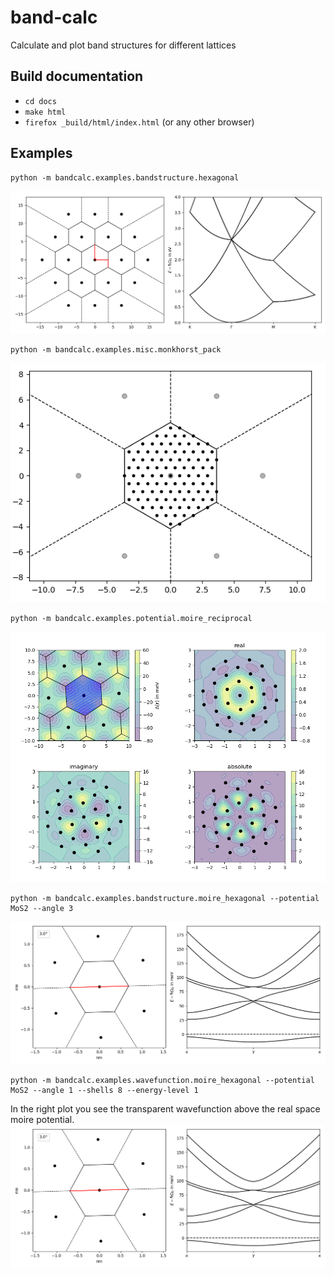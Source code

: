 # band-calc
Calculate and plot band structures for different lattices

## Build documentation

 * `cd docs`
 * `make html`
 * `firefox _build/html/index.html` (or any other browser)

## Examples
```
python -m bandcalc.examples.bandstructure.hexagonal
```
![image of band structure](example_images/hexagonal_band_structure.png?raw=true)

```
python -m bandcalc.examples.misc.monkhorst_pack
```
![image of monkhorst pack lattice](example_images/monkhorst_pack_lattice.png?raw=true)

```
python -m bandcalc.examples.potential.moire_reciprocal
```
![image of moire potentials](example_images/moire_potential.png?raw=true)

```
python -m bandcalc.examples.bandstructure.moire_hexagonal --potential MoS2 --angle 3
```
![image of moire potentials](example_images/moire_bandstructure.png?raw=true)

```
python -m bandcalc.examples.wavefunction.moire_hexagonal --potential MoS2 --angle 1 --shells 8 --energy-level 1
```
In the right plot you see the transparent wavefunction above the real space moire potential.
![image of moire potentials](example_images/moire_bandstructure.png?raw=true)
